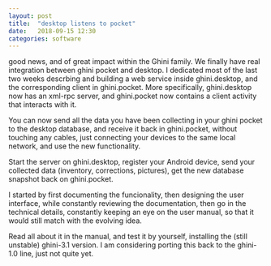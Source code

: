 ```yaml
---
layout: post
title:  "desktop listens to pocket"
date:   2018-09-15 12:30
categories: software
---
```


good news, and of great impact within the Ghini family.  We finally have
real integration between ghini pocket and desktop.  I dedicated most of the
last two weeks descrbing and building a web service inside ghini.desktop,
and the corresponding client in ghini.pocket.  More specifically,
ghini.desktop now has an xml-rpc server, and ghini.pocket now contains a
client activity that interacts with it.

You can now send all the data you have been collecting in your ghini pocket
to the desktop database, and receive it back in ghini.pocket, without
touching any cables, just connecting your devices to the same local network,
and use the new functionality.

Start the server on ghini.desktop, register your Android device, send your
collected data (inventory, corrections, pictures), get the new database
snapshot back on ghini.pocket.

I started by first documenting the funcionality, then designing the user
interface, while constantly reviewing the documentation, then go in the
technical details, constantly keeping an eye on the user manual, so that it
would still match with the evolving idea.

Read all about it in the manual, and test it by yourself, installing the
(still unstable) ghini-3.1 version.  I am considering porting this back to
the ghini-1.0 line, just not quite yet.

